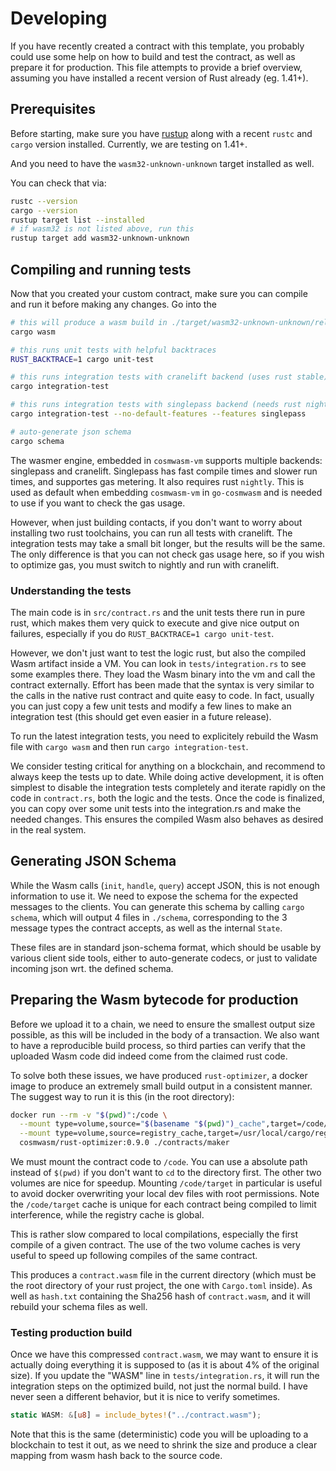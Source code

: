 # Developing

If you have recently created a contract with this template, you probably could use some
help on how to build and test the contract, as well as prepare it for production. This
file attempts to provide a brief overview, assuming you have installed a recent
version of Rust already (eg. 1.41+).

## Prerequisites

Before starting, make sure you have [rustup](https://rustup.rs/) along with a
recent `rustc` and `cargo` version installed. Currently, we are testing on 1.41+.

And you need to have the `wasm32-unknown-unknown` target installed as well.

You can check that via:

```sh
rustc --version
cargo --version
rustup target list --installed
# if wasm32 is not listed above, run this
rustup target add wasm32-unknown-unknown
```

## Compiling and running tests

Now that you created your custom contract, make sure you can compile and run it before
making any changes. Go into the

```sh
# this will produce a wasm build in ./target/wasm32-unknown-unknown/release/YOUR_NAME_HERE.wasm
cargo wasm

# this runs unit tests with helpful backtraces
RUST_BACKTRACE=1 cargo unit-test

# this runs integration tests with cranelift backend (uses rust stable)
cargo integration-test

# this runs integration tests with singlepass backend (needs rust nightly)
cargo integration-test --no-default-features --features singlepass

# auto-generate json schema
cargo schema
```

The wasmer engine, embedded in `cosmwasm-vm` supports multiple backends:
singlepass and cranelift. Singlepass has fast compile times and slower run times,
and supportes gas metering. It also requires rust `nightly`. This is used as default
when embedding `cosmwasm-vm` in `go-cosmwasm` and is needed to use if you want to
check the gas usage.

However, when just building contacts, if you don't want to worry about installing
two rust toolchains, you can run all tests with cranelift. The integration tests
may take a small bit longer, but the results will be the same. The only difference
is that you can not check gas usage here, so if you wish to optimize gas, you must
switch to nightly and run with cranelift.

### Understanding the tests

The main code is in `src/contract.rs` and the unit tests there run in pure rust,
which makes them very quick to execute and give nice output on failures, especially
if you do `RUST_BACKTRACE=1 cargo unit-test`.

However, we don't just want to test the logic rust, but also the compiled Wasm artifact
inside a VM. You can look in `tests/integration.rs` to see some examples there. They
load the Wasm binary into the vm and call the contract externally. Effort has been
made that the syntax is very similar to the calls in the native rust contract and
quite easy to code. In fact, usually you can just copy a few unit tests and modify
a few lines to make an integration test (this should get even easier in a future release).

To run the latest integration tests, you need to explicitely rebuild the Wasm file with
`cargo wasm` and then run `cargo integration-test`.

We consider testing critical for anything on a blockchain, and recommend to always keep
the tests up to date. While doing active development, it is often simplest to disable
the integration tests completely and iterate rapidly on the code in `contract.rs`,
both the logic and the tests. Once the code is finalized, you can copy over some unit
tests into the integration.rs and make the needed changes. This ensures the compiled
Wasm also behaves as desired in the real system.

## Generating JSON Schema

While the Wasm calls (`init`, `handle`, `query`) accept JSON, this is not enough
information to use it. We need to expose the schema for the expected messages to the
clients. You can generate this schema by calling `cargo schema`, which will output
4 files in `./schema`, corresponding to the 3 message types the contract accepts,
as well as the internal `State`.

These files are in standard json-schema format, which should be usable by various
client side tools, either to auto-generate codecs, or just to validate incoming
json wrt. the defined schema.

## Preparing the Wasm bytecode for production

Before we upload it to a chain, we need to ensure the smallest output size possible,
as this will be included in the body of a transaction. We also want to have a
reproducible build process, so third parties can verify that the uploaded Wasm
code did indeed come from the claimed rust code.

To solve both these issues, we have produced `rust-optimizer`, a docker image to
produce an extremely small build output in a consistent manner. The suggest way
to run it is this (in the root directory):

```sh
docker run --rm -v "$(pwd)":/code \
  --mount type=volume,source="$(basename "$(pwd)")_cache",target=/code/contracts/maker/target \
  --mount type=volume,source=registry_cache,target=/usr/local/cargo/registry \
  cosmwasm/rust-optimizer:0.9.0 ./contracts/maker
```

We must mount the contract code to `/code`. You can use a absolute path instead
of `$(pwd)` if you don't want to `cd` to the directory first. The other two
volumes are nice for speedup. Mounting `/code/target` in particular is useful
to avoid docker overwriting your local dev files with root permissions.
Note the `/code/target` cache is unique for each contract being compiled to limit
interference, while the registry cache is global.

This is rather slow compared to local compilations, especially the first compile
of a given contract. The use of the two volume caches is very useful to speed up
following compiles of the same contract.

This produces a `contract.wasm` file in the current directory (which must be the root
directory of your rust project, the one with `Cargo.toml` inside). As well as
`hash.txt` containing the Sha256 hash of `contract.wasm`, and it will rebuild
your schema files as well.

### Testing production build

Once we have this compressed `contract.wasm`, we may want to ensure it is actually
doing everything it is supposed to (as it is about 4% of the original size).
If you update the "WASM" line in `tests/integration.rs`, it will run the integration
steps on the optimized build, not just the normal build. I have never seen a different
behavior, but it is nice to verify sometimes.

```rust
static WASM: &[u8] = include_bytes!("../contract.wasm");
```

Note that this is the same (deterministic) code you will be uploading to
a blockchain to test it out, as we need to shrink the size and produce a
clear mapping from wasm hash back to the source code.
